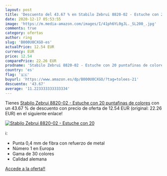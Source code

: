 ```yaml
---
layout: post
title: 'Descuento del 43.67 % en Stabilo Zebrui 8820-02 - Estuche con 20 '
date: 2020-12-17 05:53:55
image: 'https://m.media-amazon.com/images/I/41ph6YL0gJL._SL200_.jpg'
comments: true
category: ofertas
author: ring
slug: 'B000U0CXGO-es'
actualPrice: 12.54 EUR
currency: EUR
price: 12.54
comparePrice: 22.26 EUR
prodname: 'Stabilo Zebrui 8820-02 - Estuche con 20 puntafinas de colores'
country: 'es'
flag: '🇪🇸'
buyurl: 'https://www.amazon.es/dp/B000U0CXGO/?tag=tolees-21'
descuento: '43.67'
average: '11.223333333333334'
---
```


Tienes [Stabilo Zebrui 8820-02 - Estuche con 20 puntafinas de colores](https://www.amazon.es/dp/B000U0CXGO/?tag=tolees-21) con un 43.67 % de descuento con precio de oferta de 12.54 EUR (original: 22.26 EUR) en el siguiente enlace!

[![Stabilo Zebrui 8820-02 - Estuche con 20 ](https://m.media-amazon.com/images/I/41ph6YL0gJL._SL200_.jpg)](https://www.amazon.es/dp/B000U0CXGO/?tag=tolees-21)

ℹ️:

- Punta 0,4 mm de fibra con refuerzo de metal
- Número 1 en Europa
- Gama de 30 colores
- Calidad alemana

[Accede a la oferta!!](https://www.amazon.es/dp/B000U0CXGO/?tag=tolees-21)
